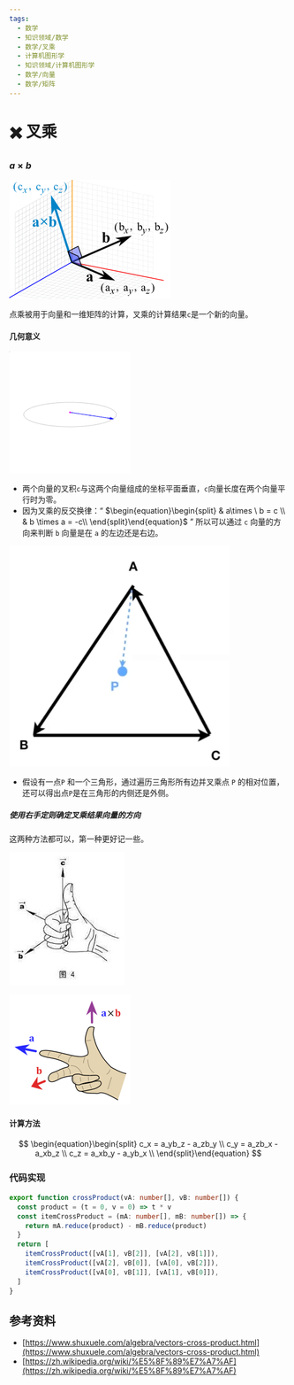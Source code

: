 ```yaml
---
tags:
  - 数学
  - 知识领域/数学
  - 数学/叉乘
  - 计算机图形学
  - 知识领域/计算机图形学
  - 数学/向量
  - 数学/矩阵
---
```

# ✖️ 叉乘

### $a \times b$

![img](assets/cross-product-components.gif)

点乘被用于向量和一维矩阵的计算，叉乘的计算结果`c`是一个新的向量。

#### 几何意义

![img](assets/220px-Cross_product.gif)

* 两个向量的叉积`c`与这两个向量组成的坐标平面垂直，`c`向量长度在两个向量平行时为零。
* 因为叉乘的反交换律：“ $\begin{equation}\begin{split} & a\times \ b = c \\ & b \times a = -c\\ \end{split}\end{equation}$  ” 所以可以通过 `c` 向量的方向来判断 `b` 向量是在 `a` 的左边还是右边。

![](assets/image-20211001130318474.png)

* 假设有一点`P` 和一个三角形，通过遍历三角形所有边并叉乘点 `P` 的相对位置，还可以得出点`P`是在三角形的内侧还是外侧。

##### 使用右手定则确定叉乘结果向量的方向

这两种方法都可以，第一种更好记一些。

![img](assets/3F77AA10-09A5-400C-942B-46EC332E4157.jpeg)

![img](assets/220px-Right_hand_rule_cross_product.svg.png)

#### 计算方法

$$
\begin{equation}\begin{split}
c_x = a_yb_z - a_zb_y \\
c_y = a_zb_x - a_xb_z \\
c_z = a_xb_y - a_yb_x \\
\end{split}\end{equation}
$$

### 代码实现

```typescript
export function crossProduct(vA: number[], vB: number[]) {
  const product = (t = 0, v = 0) => t * v
  const itemCrossProduct = (mA: number[], mB: number[]) => {
    return mA.reduce(product) - mB.reduce(product)
  }
  return [
    itemCrossProduct([vA[1], vB[2]], [vA[2], vB[1]]),
    itemCrossProduct([vA[2], vB[0]], [vA[0], vB[2]]),
    itemCrossProduct([vA[0], vB[1]], [vA[1], vB[0]]),
  ]
}
```

## 参考资料

* [https://www.shuxuele.com/algebra/vectors-cross-product.html](https://www.shuxuele.com/algebra/vectors-cross-product.html)
* [https://zh.wikipedia.org/wiki/%E5%8F%89%E7%A7%AF](https://zh.wikipedia.org/wiki/%E5%8F%89%E7%A7%AF)
